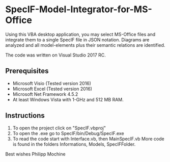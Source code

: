 # SpecIF-Model-Integrator-for-MS-Office
Using this VBA desktop application, you may select MS-Office files and integrate them to a single SpecIF file in JSON notation. Diagrams are analyzed and all model-elements plus their semantic relations are identified.

The code was written on Visual Studio 2017 RC.

## Prerequisites
- Microsoft Visio (Tested version 2016)
- Microsoft Excel (Tested version 2016)
- Microsoft Net Framework 4.5.2
- At least Windows Vista with 1-GHz and 512 MB RAM.

## Instructions
1. To open the project click on "SpecIF.vbproj"
2. To open the .exe go to SpecIF/bin/Debug/SpecIF.exe
3. To read the code start with Interface.vb, then MainSpecIF.vb
   More code is found in the folders Informations, Models, SpecIFFolder.

Best wishes
Philipp Mochine
